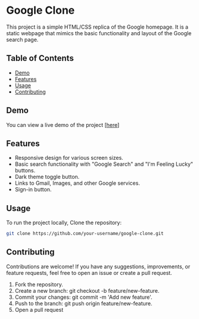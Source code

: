 # Google Clone

This project is a simple HTML/CSS replica of the Google homepage. It is a static webpage that mimics the basic functionality and layout of the Google search page.

## Table of Contents

- [Demo](#demo)
- [Features](#features)
- [Usage](#usage)
- [Contributing](#contributing)

## Demo

You can view a live demo of the project [[here](https://tamilselvan6.github.io/google_design-/)]

## Features
- Responsive design for various screen sizes.
- Basic search functionality with "Google Search" and "I'm Feeling Lucky" buttons.
- Dark theme toggle button.
- Links to Gmail, Images, and other Google services.
- Sign-in button.

## Usage
To run the project locally, Clone the repository:

   ```bash
   git clone https://github.com/your-username/google-clone.git
   ```

## Contributing
Contributions are welcome! If you have any suggestions, improvements, or feature requests, feel free to open an issue or create a pull request.
1. Fork the repository.
2. Create a new branch: git checkout -b feature/new-feature.
3. Commit your changes: git commit -m 'Add new feature'.
4. Push to the branch: git push origin feature/new-feature.
5. Open a pull request
